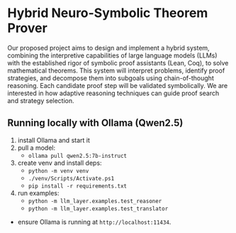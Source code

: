 # Hybrid Neuro-Symbolic Theorem Prover

Our proposed project aims to design and implement a hybrid system, combining the interpretive capabilities of large language models (LLMs) with the established rigor of symbolic proof assistants (Lean, Coq), to solve mathematical theorems. This system will interpret problems, identify proof strategies, and decompose them into subgoals using chain-of-thought reasoning. Each candidate proof step will be validated symbolically. We are interested in how adaptive reasoning techniques can guide proof search and strategy selection. 

## Running locally with Ollama (Qwen2.5)
1. install Ollama and start it
2. pull a model:
   - `ollama pull qwen2.5:7b-instruct`
3. create venv and install deps:
   - `python -m venv venv`
   - `./venv/Scripts/Activate.ps1`
   - `pip install -r requirements.txt`
4. run examples:
   - `python -m llm_layer.examples.test_reasoner`
   - `python -m llm_layer.examples.test_translator`
- ensure Ollama is running at `http://localhost:11434`.
